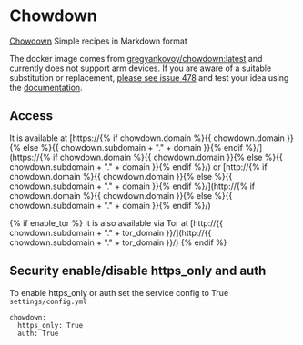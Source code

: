 # Chowdown

[Chowdown](https://hub.docker.com/r/gregyankovoy/chowdown)  Simple recipes in Markdown format

The docker image comes from [gregyankovoy/chowdown:latest](https://hub.docker.com/r/gregyankovoy/chowdown)
and currently does not support arm devices.
If you are aware of a suitable substitution or replacement,
 [please see issue 478](https://github.com/denis-ev/VivumLab/-/issues/478)
and test your idea using the [documentation](https://vivumlab.com/development/adding_services/).

## Access

It is available at [https://{% if chowdown.domain %}{{ chowdown.domain }}{% else %}{{ chowdown.subdomain + "." + domain }}{% endif %}/](https://{% if chowdown.domain %}{{ chowdown.domain }}{% else %}{{ chowdown.subdomain + "." + domain }}{% endif %}/) or [http://{% if chowdown.domain %}{{ chowdown.domain }}{% else %}{{ chowdown.subdomain + "." + domain }}{% endif %}/](http://{% if chowdown.domain %}{{ chowdown.domain }}{% else %}{{ chowdown.subdomain + "." + domain }}{% endif %}/)

{% if enable_tor %}
It is also available via Tor at [http://{{ chowdown.subdomain + "." + tor_domain }}/](http://{{ chowdown.subdomain + "." + tor_domain }}/)
{% endif %}

## Security enable/disable https_only and auth

To enable https_only or auth set the service config to True
`settings/config.yml`

```
chowdown:
  https_only: True
  auth: True
```
